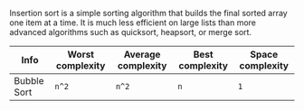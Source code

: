 Insertion sort is a simple sorting algorithm that builds the final sorted array one item at a time. It is much less efficient on large lists than more advanced algorithms such as quicksort, heapsort, or merge sort.

| Info        | Worst complexity | Average complexity | Best complexity | Space complexity |
| ----------- | ---------------- | ------------------ | --------------- | ---------------- |
| Bubble Sort | `n^2`            | `n^2`              | `n`             | `1`              |
